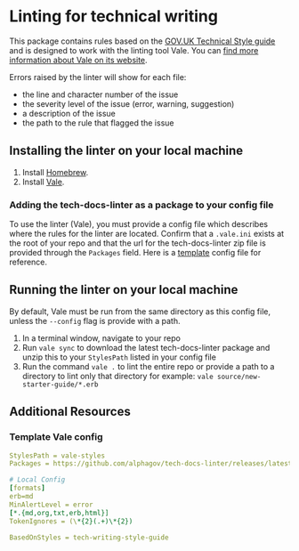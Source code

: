 
# Linting for technical writing

This package contains rules based on the [GOV.UK Technical Style guide](https://www.gov.uk/guidance/style-guide/technical-content-a-to-z) and is designed to work with the linting tool Vale. You can [find more information about Vale on its website](https://vale.sh/).

Errors raised by the linter will show for each file:

- the line and character number of the issue
- the severity level of the issue (error, warning, suggestion)
- a description of the issue
- the path to the rule that flagged the issue

## Installing the linter on your local machine

1. Install [Homebrew](https://brew.sh/).
1. Install [Vale](https://vale.sh/docs/vale-cli/installation/).

### Adding the tech-docs-linter as a package to your config file

To use the linter (Vale), you must provide a config file which describes where the rules for the linter are located. Confirm that a `.vale.ini` exists at the root of your repo and that the url for the tech-docs-linter zip file is provided through the `Packages` field. Here is a [template](#template-vale-config) config file for reference.

## Running the linter on your local machine

By default, Vale must be run from the same directory as this config file, unless the `--config` flag is provide with a path.

1. In a terminal window, navigate to your repo
1. Run `vale sync` to download the latest tech-docs-linter package and unzip this to your `StylesPath` listed in your config file
1. Run the command `vale .` to lint the entire repo or provide a path to a directory to lint only that directory for example: `vale source/new-starter-guide/*.erb`

## Additional Resources

### Template Vale config

``` yaml
StylesPath = vale-styles 
Packages = https://github.com/alphagov/tech-docs-linter/releases/latest/download/tech-writing-style-guide.zip

# Local Config
[formats]
erb=md
MinAlertLevel = error
[*.{md,org,txt,erb,html}]
TokenIgnores = (\*{2}(.+)\*{2})

BasedOnStyles = tech-writing-style-guide
```
